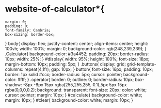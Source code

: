 # website-of-calculator*{
    margin: 0;
    padding: 0;
    font-family: Cambria;
    box-sizing: border-box;
}
body{
    display: flex;
    justify-content: center;
    align-items: center;
    height: 100vh;
    width: 100%;
    margin: 0;
    background-color: rgb(248,239,239);
}
.Calculator{
    background-color: #3a4452;
    padding: 20px;
    border-radius: 10px;
    width: 25%;
}
#display{
    width: 95%;
    height: 100%;
    font-size: 18px;
    margin-bottom: 10px;
    padding: 5px;
}
.buttons{
    display: grid;
    grid-template-columns: repeat(4,1fr);
    gap: 10px;
}
button{
    font-size: 16px;
    padding: 10px;
    border: 1px solid #ccc;
    border-radius: 5px;
    cursor: pointer;
    background-color: #fff;
}
.operator{
    border: 0;
    outline: 0;
    border-radius: 10px;
    box-shadow: -8px -8px 15px rgba(255,255,255, 0.1),5px 5px 15px rgba(0,0,0,0.2);
    background: transparent;
    font-size: 20px;
    color: white;
    cursor: pointer;
    margin: 10px;
}
#calculate{
    background-color: white;
    margin: 10px;
}
#clear{
    background-color: white;
    margin: 10px;
}
